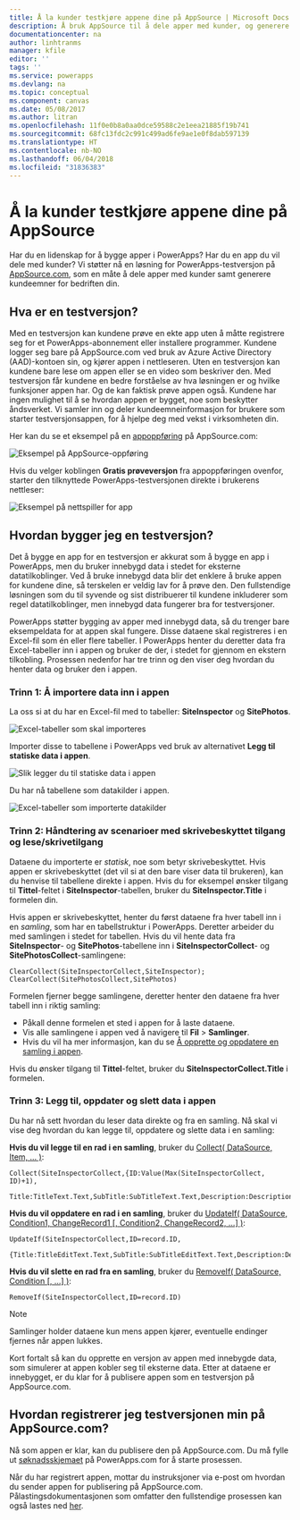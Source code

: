```yaml
---
title: Å la kunder testkjøre appene dine på AppSource | Microsoft Docs
description: Å bruk AppSource til å dele apper med kunder, og generere kundeemner for virksomheten din.
documentationcenter: na
author: linhtranms
manager: kfile
editor: ''
tags: ''
ms.service: powerapps
ms.devlang: na
ms.topic: conceptual
ms.component: canvas
ms.date: 05/08/2017
ms.author: litran
ms.openlocfilehash: 11f0e0b8a0aa0dce59588c2e1eea21885f19b741
ms.sourcegitcommit: 68fc13fdc2c991c499ad6fe9ae1e0f8dab597139
ms.translationtype: HT
ms.contentlocale: nb-NO
ms.lasthandoff: 06/04/2018
ms.locfileid: "31836383"
---
```

# <a name="let-customers-test-drive-your-apps-on-appsource"></a>Å la kunder testkjøre appene dine på AppSource
Har du en lidenskap for å bygge apper i PowerApps? Har du en app du vil dele med kunder? Vi støtter nå en løsning for PowerApps-testversjon på [AppSource.com](https://appsource.microsoft.com), som en måte å dele apper med kunder samt generere kundeemner for bedriften din.

## <a name="what-is-a-test-drive-solution"></a>Hva er en testversjon?
Med en testversjon kan kundene prøve en ekte app uten å måtte registrere seg for et PowerApps-abonnement eller installere programmer. Kundene logger seg bare på AppSource.com ved bruk av Azure Active Directory (AAD)-kontoen sin, og kjører appen i nettleseren. Uten en testversjon kan kundene bare lese om appen eller se en video som beskriver den. Med testversjon får kundene en bedre forståelse av hva løsningen er og hvilke funksjoner appen har. Og de kan faktisk prøve appen også. Kundene har ingen mulighet til å se hvordan appen er bygget, noe som beskytter åndsverket. Vi samler inn og deler kundeemneinformasjon for brukere som starter testversjonsappen, for å hjelpe deg med vekst i virksomheten din.

Her kan du se et eksempel på en [appoppføring](https://go.microsoft.com/fwlink/?linkid=848867) på AppSource.com:

![Eksempel på AppSource-oppføring ](./media/dev-appsource-test-drive/sample-app-source-listing.png)

Hvis du velger koblingen **Gratis prøveversjon** fra appoppføringen ovenfor, starter den tilknyttede PowerApps-testversjonen direkte i brukerens nettleser:

![Eksempel på nettspiller for app](./media/dev-appsource-test-drive/sample-app-web-player.png)

## <a name="how-do-i-build-a-test-drive-solution"></a>Hvordan bygger jeg en testversjon?
Det å bygge en app for en testversjon er akkurat som å bygge en app i PowerApps, men du bruker innebygd data i stedet for eksterne datatilkoblinger. Ved å bruke innebygd data blir det enklere å bruke appen for kundene dine, så terskelen er veldig lav for å prøve den. Den fullstendige løsningen som du til syvende og sist distribuerer til kundene inkluderer som regel datatilkoblinger, men innebygd data fungerer bra for testversjoner.

PowerApps støtter bygging av apper med innebygd data, så du trenger bare eksempeldata for at appen skal fungere. Disse dataene skal registreres i en Excel-fil som én eller flere tabeller. I PowerApps henter du deretter data fra Excel-tabeller inn i appen og bruker de der, i stedet for gjennom en ekstern tilkobling. Prosessen nedenfor har tre trinn og den viser deg hvordan du henter data og bruker den i appen.

### <a name="step-1-import-data-into-the-app"></a>Trinn 1: Å importere data inn i appen
La oss si at du har en Excel-fil med to tabeller: **SiteInspector** og **SitePhotos**.

![Excel-tabeller som skal importeres](./media/dev-appsource-test-drive/excel-file.png)

Importer disse to tabellene i PowerApps ved bruk av alternativet **Legg til statiske data i appen**.

![Slik legger du til statiske data i appen](./media/dev-appsource-test-drive/static-data.png)

Du har nå tabellene som datakilder i appen.

![Excel-tabeller som importerte datakilder](./media/dev-appsource-test-drive/data-sources.png)

### <a name="step-2-handling-read-only-and-read-write-scenarios"></a>Trinn 2: Håndtering av scenarioer med skrivebeskyttet tilgang og lese/skrivetilgang
Dataene du importerte er *statisk*, noe som betyr skrivebeskyttet. Hvis appen er skrivebeskyttet (det vil si at den bare viser data til brukeren), kan du henvise til tabellene direkte i appen. Hvis du for eksempel ønsker tilgang til **Tittel**-feltet i **SiteInspector**-tabellen, bruker du **SiteInspector.Title** i formelen din.

Hvis appen er skrivebeskyttet, henter du først dataene fra hver tabell inn i en *samling*, som har en tabellstruktur i PowerApps. Deretter arbeider du med samlingen i stedet for tabellen. Hvis du vil hente data fra **SiteInspector**- og **SitePhotos**-tabellene inn i **SiteInspectorCollect**- og **SitePhotosCollect**-samlingene:

```
ClearCollect(SiteInspectorCollect,SiteInspector); ClearCollect(SitePhotosCollect,SitePhotos)
```

Formelen fjerner begge samlingene, deretter henter den dataene fra hver tabell inn i riktig samling:

* Påkall denne formelen et sted i appen for å laste dataene.
* Vis alle samlingene i appen ved å navigere til **Fil** > **Samlinger**.
* Hvis du vil ha mer informasjon, kan du se [Å opprette og oppdatere en samling i appen](../canvas-apps/create-update-collection.md).

Hvis du ønsker tilgang til **Tittel**-feltet, bruker du **SiteInspectorCollect.Title** i formelen.

### <a name="step-3-add-update-and-delete-data-in-your-app"></a>Trinn 3: Legg til, oppdater og slett data i appen
Du har nå sett hvordan du leser data direkte og fra en samling. Nå skal vi vise deg hvordan du kan legge til, oppdatere og slette data i en samling:

**Hvis du vil legge til en rad i en samling**, bruker du [Collect( DataSource, Item, ... )](../canvas-apps/functions/function-clear-collect-clearcollect.md):

```
Collect(SiteInspectorCollect,{ID:Value(Max(SiteInspectorCollect, ID)+1),
    Title:TitleText.Text,SubTitle:SubTitleText.Text,Description:DescriptionText.Text)
```

**Hvis du vil oppdatere en rad i en samling**, bruker du [UpdateIf( DataSource, Condition1, ChangeRecord1 [, Condition2, ChangeRecord2, ...] )](../canvas-apps/functions/function-update-updateif.md):

```
UpdateIf(SiteInspectorCollect,ID=record.ID,
    {Title:TitleEditText.Text,SubTitle:SubTitleEditText.Text,Description:DescriptionEditText.Text)
```

**Hvis du vil slette en rad fra en samling**, bruker du [RemoveIf( DataSource, Condition [, ...] )](../canvas-apps/functions/function-remove-removeif.md):

```
RemoveIf(SiteInspectorCollect,ID=record.ID)
```

> [!NOTE]
> Samlinger holder dataene kun mens appen kjører, eventuelle endinger fjernes når appen lukkes.

Kort fortalt så kan du opprette en versjon av appen med innebygde data, som simulerer at appen kobler seg til eksterne data. Etter at dataene er innebygget, er du klar for å publisere appen som en testversjon på AppSource.com.

## <a name="how-do-i-list-my-test-drive-solution-on-appsourcecom"></a>Hvordan registrerer jeg testversjonen min på AppSource.com?
Nå som appen er klar, kan du publisere den på AppSource.com. Du må fylle ut [søknadsskjemaet](https://powerapps.microsoft.com/partners/get-listed/) på PowerApps.com for å starte prosessen.

Når du har registrert appen, mottar du instruksjoner via e-post om hvordan du sender appen for publisering på AppSource.com. Pålastingsdokumentasjonen som omfatter den fullstendige prosessen kan også lastes ned [her](https://go.microsoft.com/fwlink/?linkid=851031).

